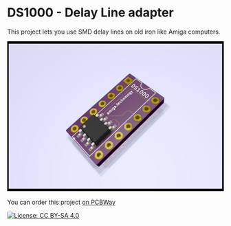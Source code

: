 # DS1000 - Delay Line adapter

This project lets you use SMD delay lines on old iron like Amiga computers.

![Delay Line Adapter](DS1000.png)

You can order this project [on PCBWay](https://www.pcbway.com/project/shareproject/DS1000_Delay_Line_Adapter.html)

[![License: CC BY-SA 4.0](https://img.shields.io/badge/License-CC%20BY--SA%204.0-lightgrey.svg)](https://creativecommons.org/licenses/by-sa/4.0/)

